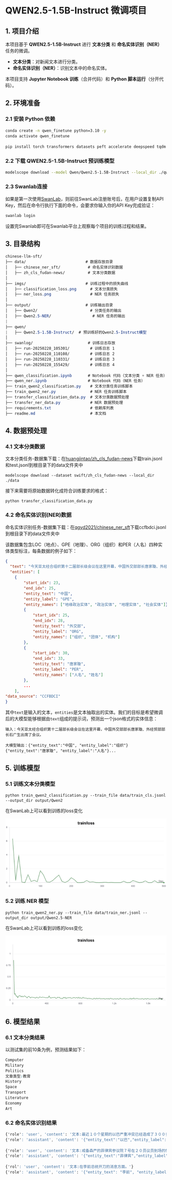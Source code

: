# QWEN2.5-1.5B-Instruct 微调项目

## 1. 项目介绍

本项目基于 **QWEN2.5-1.5B-Instruct** 进行 **文本分类** 和 **命名实体识别（NER）** 任务的微调。

- **文本分类**：对新闻文本进行分类。
- **命名实体识别（NER）**：识别文本中的命名实体。

本项目支持 **Jupyter Notebook 训练**（合并代码）和 **Python 脚本运行**（分开代码）。

## 2. 环境准备

### 2.1 安装 Python 依赖

```bash
conda create -n qwen_finetune python=3.10 -y
conda activate qwen_finetune

pip install torch transformers datasets peft accelerate deepspeed tqdm pandas scikit-learn modelscope
```

### 2.2 下载 QWEN2.5-1.5B-Instruct 预训练模型

```bash
modelscope download --model Qwen/Qwen2.5-1.5B-Instruct --local_dir ./qwen/Qwen2.5-1.5B-Instruct
```

### 2.3 Swanlab连接

如果是第一次使用[SwanLab](https://swanlab.cn/)，则前往SwanLab注册账号后，在用户设置复制API Key，然后在命令行执行下面的命令，会要求你输入你的API Key完成验证：

```bash
swanlab login
```

设置完Swanlab即可在Swanlab平台上观察每个项目的训练过程和结果。

## 3. 目录结构

```css
chinese-llm-sft/
├── data/                          # 数据存放目录
│   ├── chinese_ner_sft/            # 命名实体识别数据
│   ├── zh_cls_fudan-news/          # 文本分类数据
│
├── imgs/                          # 训练过程中的损失曲线
│   ├── classification_loss.png      # 文本分类损失
│   ├── ner_loss.png                 # NER 任务损失
│
├── output/                        # 训练输出目录
│   ├── Qwen2/                       # 分类任务的输出
│   ├── Qwen2.5-NER/                  # NER 任务的输出
|
├── qwen/
|	├── Qwen2.5-1.5B-Instruct/  # 预训练好的Qwen2.5-Instruct模型
│
├── swanlog/                        # 训练日志存放
│   ├── run-20250228_105301/         # 训练日志 1
│   ├── run-20250228_110108/         # 训练日志 2
│   ├── run-20250228_110331/         # 训练日志 3
│   ├── run-20250228_155429/         # 训练日志 4
│
├── qwen_classification.ipynb       # Notebook 代码（文本分类 + NER 任务）
├── qwen_ner.ipynb                  # Notebook 代码（NER 任务）
├── train_qwen2_classification.py    # 文本分类任务训练脚本
├── train_qwen2_ner.py               # NER 任务训练脚本
├── transfer_classification_data.py  # 文本分类数据预处理
├── transfer_ner_data.py             # NER 数据预处理
├── requirements.txt                 # 依赖库列表
├── readme.md                        # 本文档
```

## 4. 数据预处理

### 4.1 文本分类数据

文本分类任务-数据集下载：在[huangjintao/zh_cls_fudan-news](https://modelscope.cn/datasets/swift/zh_cls_fudan-news/files)下载train.jsonl和test.jsonl到根目录下的data文件夹中

```shell
modelscope download --dataset swift/zh_cls_fudan-news --local_dir ./data
```

接下来需要将原始数据转化成符合训练要求的格式：

```shell
python transfer_classification_data.py
```

### 4.2 命名实体识别(NER)数据

命名实体识别任务-数据集下载：在[qgyd2021/chinese_ner_sft](https://huggingface.co/datasets/qgyd2021/chinese_ner_sft)下载ccfbdci.jsonl到根目录下的data文件夹中

该数据集包含LOC（地点）、GPE（地理）、ORG（组织）和PER（人名）四种实体类型标注，每条数据的例子如下：

```json
{
  "text": "今天亚太经合组织第十二届部长级会议在这里开幕，中国外交部部长唐家璇、外经贸部部长石广生出席了会议。",
  "entities": [
    {
        "start_idx": 23,
        "end_idx": 25,
        "entity_text": "中国",
        "entity_label": "GPE",
        "entity_names": ["地缘政治实体", "政治实体", "地理实体", "社会实体"]},
        {
            "start_idx": 25,
            "end_idx": 28,
            "entity_text": "外交部",
            "entity_label": "ORG",
            "entity_names": ["组织", "团体", "机构"]
        },
        {
            "start_idx": 30,
            "end_idx": 33,
            "entity_text": "唐家璇",
            "entity_label": "PER",
            "entity_names": ["人名", "姓名"]
        }, 
        ...
    ],
"data_source": "CCFBDCI"
}
```

其中``text``是输入的文本，``entities``是文本抽取出的实体。我们的目标是希望微调后的大模型能够根据由``text``组成的提示词，预测出一个json格式的实体信息：

```text
输入：今天亚太经合组织第十二届部长级会议在这里开幕，中国外交部部长唐家璇、外经贸部部长石广生出席了会议。

大模型输出：{"entity_text":"中国", "entity_label":"组织"}{"entity_text":"唐家璇", "entity_label":"人名"}...
```

## 5. 训练模型

### 5.1 训练文本分类模型

```shell
python train_qwen2_classification.py --train_file data/train_cls.jsonl --output_dir output/Qwen2
```

在SwanLab上可以看到训练的loss变化

![cls_loss](img/cls_loss.png)

### 5.2 训练 NER 模型

```shell
python train_qwen2_ner.py --train_file data/train_ner.jsonl --output_dir output/Qwen2.5-NER
```

在SwanLab上可以看到训练的loss变化

![alt text](img/ner_loss.png)

## 6. 模型结果

### 6.1 文本分类结果

以测试集的前10条为例，预测结果如下：

```css
Computer
Military
Politics
文章类型:教育
History
Space
Transport
Literature
Economy
Art
```

### 6.2 命名实体识别结果

```css
{'role': 'user', 'content': '文本:最近１０个星期的以巴严重冲突已经造成了３００多人丧生，其中大部分是巴勒斯坦人。'}
{'role': 'assistant', 'content': '{"entity_text":"以巴","entity_label":"地理实体"}'}

{'role': 'user', 'content': '文本:戒备森严的菲律宾参议院７号在２０员议员到场的情况之下主席宣布正式开庭。'}
{'role': 'assistant', 'content': '{"entity_text":"菲律宾","entity_label":"地理实体"}'}

{'rol': 'user', 'content': '文本:在李前总统开刀的消息方面。'}
{'role': 'assistant', 'content': '{"entity_text": "李前", "entity_label": "人名"}'}
```

